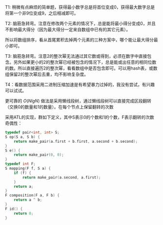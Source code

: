 T1: 稍微有点麻烦的简单题，获得最小数字总是将首位变成0，获得最大数字总是将第一个非9位变成9，之后相减即可。

T2: 脑筋急转弯。注意在修改两个元素的情况下，总是能将最小得分变成0，并且不影响最大得分（因为最大得分一定来自数组中已有的其它元素）。

所以将数组排序，看从首尾累积去掉两个元素的三种方案中，哪个能让最大得分最小即可。

T3: 脑筋急转弯。注意2的整次幂无法通过其它数或得到，必须在数字中直接包含。另外如果更小的2的整次幂已经被包含的情况下，总是能或出任意的相同位数的数。所以直接遍历2的整次幂，看看数组中是否包含即可。可以用hash表，或数组保留2的整次幂后去重，均不影响复杂度。

T4：看数据范围采用二进制压缩加速是有希望暴力过掉的，我没有尝试，有兴趣可以试试。

更可靠的 $O(NlgN)$ 做法是采用懒线段树，通过懒线段树可以直接完成区段翻转（交换0的数量和1的数量）。在每个节点上保留翻转的次数

采用ATL的实现，群如下定义，其中S表示0的个数和1的个数，F表示翻转的次数奇偶性：

```cpp
typedef pair<int, int> S;
S op(S a, S b) {
    return make_pair(a.first + b.first, a.second + b.second);
}
S e() {
    return make_pair(0, 0);
}
typedef int F;
S mapping(F f, S a) {
    if (f) {
        return make_pair(a.second, a.first);
    }
    return a;
}
F composition(F a, F b) {
    return a ^ b;
}
F id() {
    return 0;
}
```
